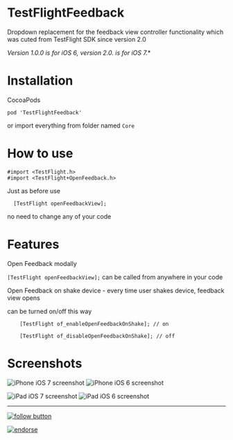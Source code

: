 TestFlightFeedback
==================

Dropdown replacement for the feedback view controller functionality which was cuted from TestFlight SDK since version 2.0

**Version 1.0.0 is for iOS 6, version 2.0.* is for iOS 7.**

Installation
==================

CocoaPods
```
pod 'TestFlightFeedback'
```
or import everything from folder named ``` Core ```

How to use
==================

```
#import <TestFlight.h>
#import <TestFlight+OpenFeedback.h>
```

Just as before use

```
  [TestFlight openFeedbackView];
```

no need to change any of your code

Features
=====================================

Open Feedback modally

``` [TestFlight openFeedbackView]; ``` can be called from anywhere in your code


Open Feedback on shake device - every time user shakes device, feedback view opens

can be turned on/off this way

```
	[TestFlight of_enableOpenFeedbackOnShake]; // on
```

```
    [TestFlight of_disableOpenFeedbackOnShake]; // off
```


Screenshots
==================
![iPhone iOS 7 screenshot](http://imagizer.imageshack.us/v2/640x480q90/809/y6mu.png) 
![iPhone iOS 6 screenshot](http://imageshack.us/a/img11/8233/62e0.png) 

![iPad iOS 7 screenshot](http://imagizer.imageshack.us/v2/640x480q90/836/r7ud.png)
![iPad iOS 6 screenshot](http://imageshack.us/a/img708/4246/8ga8.png) 

 


---------------

[![follow button](http://dzamataev.github.io/images/twitter_follow.png)](https://twitter.com/DZamataev)

[![endorse](https://api.coderwall.com/dzamataev/endorsecount.png)](https://coderwall.com/dzamataev)
